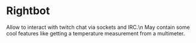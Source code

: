 # Rightbot
Allow to interact with twitch chat via sockets and IRC.\n
May contain some cool features like getting a temperature measurement from a multimeter.
